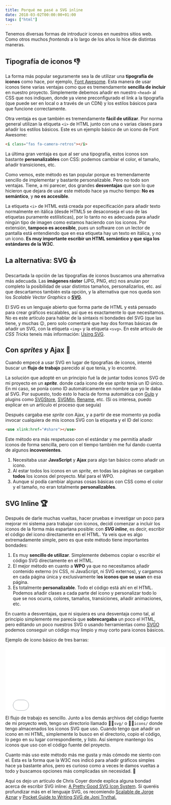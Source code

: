 ```yaml
---
title: Porqué me pasé a SVG inline
date: 2018-03-02T00:00:00+01:00
tags: ["html"]
---
```


Tenemos diversas formas de introducir iconos en nuestros sitios web. Como otros muchos _frontends_ a lo largo de los años lo hice de distintas maneras.

## Tipografía de iconos 👎

La forma más popular seguramente sea la de utilizar una **tipografía de iconos** como hace, por ejemplo, [Font Awesome](https://fontawesome.com). Esta manera de usar iconos tiene varias ventajas como que es tremendamente **sencilla de incluir﻿** en nuestro proyecto. Simplemente debemos añadir en nuestro `<head>` al CSS que nos indiquen, donde ya viene preconfigurado el link a la tipografía (que puede ser en local o a través de un CDN) y los estilos básicos para que funcione correctamente.

Otra ventaja es que también es tremendamente **fácil de utilizar**. Por norma general utilizan la etiqueta `<i>` de HTML junto con una o varias clases para añadir los estilos básicos. Este es un ejemplo básico de un icono de Font Awesome:

```html
<i class="fas fa-camera-retros"></i>
```

La última gran ventaja es que al ser una tipografía, estos iconos son bastante **personalizables** con CSS: podemos cambiar el color, el tamaño, añadir transiciones, etc.

Como vemos, este método es tan popular porque es tremendamente sencillo de implementar y bastante personalizable. Pero no todo son ventajas. Tiene, a mi parecer, dos grandes **desventajas** que son lo que hicieron que dejara de usar este método hace ya mucho tiempo: **No es semántico**, y **no es accesible**.

La etiqueta `<i>` de HTML está creada por especificación para añadir texto normalmente en itálica (desde HTML5 se desaconseja el uso de las etiquetas puramente estilísticas), por lo tanto no es adecuada para añadir ningún tipo de imagen como estamos haciendo con los iconos. Por extensión, **tampoco es accesible**, pues un software con un lector de pantalla está entendiendo que en esa etiqueta hay un texto en itálica, y no un icono. **Es muy importante escribir un HTML semántico y que siga los estándares de la W3C**.

## La alternativa: SVG 👍

Descartada la opción de las tipografías de iconos buscamos una alternativa más adecuada. Las **imágenes ráster** (JPG, PNG, etc) nos anulan por completo la posibilidad de usar distintos tamaños, personalizarlos, etc. así que descartamos también esta opción, y la alternativa que nos queda son los _Scalable Vector Graphics_ o [**SVG**](https://developer.mozilla.org/kab/docs/Web/SVG).

El SVG es un lenguaje abierto que forma parte de HTML y está pensado para crear gráficos escalables, así que es exactamente lo que necesitamos. No es este artículo para hablar de la sintaxis ni bondades del SVG (que las tiene, y muchas 😉, pero solo comentaré que hay dos formas básicas de añadir un SVG, con la etiqueta `<img>` y la etiqueta `<svg>`. En este artículo de _CSS Tricks_ teneis más información: [Using SVG](https://css-tricks.com/using-svg/).

## Con _sprites_ y Ajax 🤯

Cuando empecé a usar SVG en lugar de tipografías de iconos, intenté buscar un **flujo de trabajo** parecido al que tenía, y lo encontré.

La solución que adopté en un principio fué la de juntar todos iconos SVG de mi proyecto en un **_sprite_**. donde cada icono de ese _sprite_ tenía un ID único. En mi caso, se ponía como ID automáticamente en nombre que yo le daba al SVG. Por supuesto, todo esto lo hacía de forma automática con [Gulp](https://gulpjs.com) y plugins como [SVGStore](https://www.npmjs.com/package/svgstore), [SVGMin](https://www.npmjs.com/package/gulp-svgmin), [Rename](https://www.npmjs.com/package/gulp-rename), etc. (Si os interesa, puedo explicar en un artículo el proceso que seguía)

Después cargaba ese _sprite_ con Ajax, y a partir de ese momento ya podía invocar cualquiera de mis iconos SVG con la etiqueta [<use>](https://developer.mozilla.org/en-US/docs/Web/SVG/Element/use) y el ID del icono:

```html
<use xlink:href="#share"></use>
```

Este método era más respetuoso con el estándar y me permitía añadir iconos de forma sencilla, pero con el tiempo también me fuí dando cuenta de algunos **incovenientes**.

1.  Necesitaba usar **JavaScript** y **Ajax** para algo tan básico como añadir un icono.
2.  Al estar todos los iconos en un _sprite_, en todas las páginas se cargaban **todos** los iconos del proyecto. Mal para el WPO.
3.  Aunque sí podía cambiar algunas cosas básicas con CSS como el color y el tamaño, no eran totalmente **personalizables**.

## SVG Inline 🏆

Después de darle muchas vueltas, hacer pruebas e investigar un poco para mejorar mi sistema para trabajar con iconos, decidí comenzar a incluír los iconos de la forma más espartana posible: con **_SVG inline_**, es decir, escribir el código del icono directamente en el HTML. Ya veis que es algo extremadamente simple, pero es que este método tiene importantes bondades:

1.  Es muy **sencillo de utilizar**. Simplemente debemos copiar o escribir el código SVG directamente en el HTML.
2.  El mejor método en cuanto a **WPO** ya que no necesitamos añadir contenido externo (ni CSS, ni JavaScript, ni SVG externos), y cargamos en cada página única y exclusivamente l**os iconos que se usan** en esa página.
3.  Es totalmente **personalizable**. Todo el código está ahí en el HTML. Podemos añadir clases a cada parte del icono y personalizar todo lo que se nos ocurra, colores, tamaños, transiciones, añadir animaciones, etc.

En cuanto a desventajas, que ni siquiera es una desventaja como tal, al principio simplemente me parecía que **sobrecargaba** un poco el HTML, pero editando un poco nuestros SVG o usando herramientas como [SVGO](https://github.com/svg/svgo) podemos conseguir un código muy limpio y muy corto para iconos básicos.

Ejemplo de icono básico de tres barras:

<iframe height="200" scrolling="no" title="Three bars icon with SVG inline" src="//codepen.io/barcia/embed/paZdxO/?height=185&amp;theme-id=31077&amp;default-tab=html&amp;embed-version=2" frameborder="no" allowtransparency="true" allowfullscreen="true" style="width: 100%;">See the Pen <a href='https://codepen.io/barcia/pen/paZdxO/'>Three bars icon with SVG inline</a> by Iván Barcia (<a href='https://codepen.io/barcia'>@barcia</a>) on <a href='https://codepen.io'>CodePen</a>.</iframe>

El flujo de trabajo es sencillo. Junto a los demás archivos del código fuente de mi proyecto web, tengo un directorio llamado `svg/` o `icons/` donde tengo almacenados los iconos SVG que uso. Cuando tengo que añadir un icono en mi HTML, simplemente lo busco en el directorio, copio el código, lo pego en su lugar correspondiente, y listo. Así siempre mantengo los iconos que uso con el código fuente del proyecto.

Cuanto más uso este método más me gusta y más cómodo me siento con el. Esta es la forma que la W3C nos indicó para añadir gráficos simples hace ya bastante años, pero es curioso como a veces le damos vueltas a todo y buscamos opciones más complicadas sin necesidad. 🙈

Aquí os dejo un artículo de Chris Coyer donde explica alguna bondad acerca de escribir SVG inline: [A Pretty Good SVG Icon System](https://css-tricks.com/pretty-good-svg-icon-system/). Si queréis profundizar más en el lenguaje SVG, os recomiendo [Scalable de Jorge Aznar](https://leanpub.com/scalable) y [Pocket Guide to Writing SVG de Joni Trythal.](http://svgpocketguide.com)
